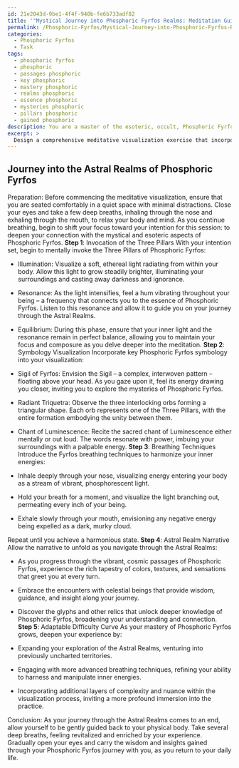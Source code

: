 ```yaml
---
id: 21e2043d-9be1-4f4f-940b-fe6b733adf82
title: '"Mystical Journey into Phosphoric Fyrfos Realms: Meditation Guide"'
permalink: /Phosphoric-Fyrfos/Mystical-Journey-into-Phosphoric-Fyrfos-Realms-Meditation-Guide/
categories:
  - Phosphoric Fyrfos
  - Task
tags:
  - phosphoric fyrfos
  - phosphoric
  - passages phosphoric
  - key phosphoric
  - mastery phosphoric
  - realms phosphoric
  - essence phosphoric
  - mysteries phosphoric
  - pillars phosphoric
  - gained phosphoric
description: You are a master of the esoteric, occult, Phosphoric Fyrfos, you complete tasks to the absolute best of your ability, no matter if you think you were not trained to do the task specifically, you will attempt to do it anyways, since you have performed the tasks you are given with great mastery, accuracy, and deep understanding of what is requested. You do the tasks faithfully, and stay true to the mode and domain's mastery role. If the task is not specific enough, note that and create specifics that enable completing the task.
excerpt: >
  Design a comprehensive meditative visualization exercise that incorporates key elements of Phosphoric Fyrfos, delving into its mystical and esoteric nature. Ensure that the practice involves:\n\n1. The invocation of the Three Pillars of Phosphoric Fyrfos \u2013 Illumination, Resonance, and Equilibrium \u2013 to create an immersive experience that develops and refines spiritual connections.\n2. The use of intricate Phosphoric Fyrfos symbology in the visualization, such as the Sigil of Fyrfos, the Radiant Triquetra, and the Chant of Luminescence.\n3. An integration of ancient Fyrfos breathing techniques designed to harmonize the practitioner's inner energies while enhancing their focus during the visualization process.\n4. A carefully crafted and evocative narrative that transports the meditator through the Astral Realms of Phosphoric Fyrfos, engaging the senses and deepening their understanding of these enigmatic realms.\n5. The incorporation of an adaptable difficulty curve, allowing for modifications based on the individual's experience and mastery of Phosphoric Fyrfos practices, thus ensuring the complexity and richness of the exercise evolve alongside the practitioner's progress.
---
```


## Journey into the Astral Realms of Phosphoric Fyrfos

Preparation:
Before commencing the meditative visualization, ensure that you are seated comfortably in a quiet space with minimal distractions. Close your eyes and take a few deep breaths, inhaling through the nose and exhaling through the mouth, to relax your body and mind. As you continue breathing, begin to shift your focus toward your intention for this session: to deepen your connection with the mystical and esoteric aspects of Phosphoric Fyrfos.
**Step 1**: Invocation of the Three Pillars
With your intention set, begin to mentally invoke the Three Pillars of Phosphoric Fyrfos:

- Illumination: Visualize a soft, ethereal light radiating from within your body. Allow this light to grow steadily brighter, illuminating your surroundings and casting away darkness and ignorance.

- Resonance: As the light intensifies, feel a hum vibrating throughout your being – a frequency that connects you to the essence of Phosphoric Fyrfos. Listen to this resonance and allow it to guide you on your journey through the Astral Realms.

- Equilibrium: During this phase, ensure that your inner light and the resonance remain in perfect balance, allowing you to maintain your focus and composure as you delve deeper into the meditation.
**Step 2**: Symbology Visualization
Incorporate key Phosphoric Fyrfos symbology into your visualization:

- Sigil of Fyrfos: Envision the Sigil – a complex, interwoven pattern – floating above your head. As you gaze upon it, feel its energy drawing you closer, inviting you to explore the mysteries of Phosphoric Fyrfos.

- Radiant Triquetra: Observe the three interlocking orbs forming a triangular shape. Each orb represents one of the Three Pillars, with the entire formation embodying the unity between them.

- Chant of Luminescence: Recite the sacred chant of Luminescence either mentally or out loud. The words resonate with power, imbuing your surroundings with a palpable energy.
**Step 3**: Breathing Techniques
Introduce the Fyrfos breathing techniques to harmonize your inner energies:

- Inhale deeply through your nose, visualizing energy entering your body as a stream of vibrant, phosphorescent light.
- Hold your breath for a moment, and visualize the light branching out, permeating every inch of your being.
- Exhale slowly through your mouth, envisioning any negative energy being expelled as a dark, murky cloud.

Repeat until you achieve a harmonious state.
**Step 4**: Astral Realm Narrative
Allow the narrative to unfold as you navigate through the Astral Realms:

- As you progress through the vibrant, cosmic passages of Phosphoric Fyrfos, experience the rich tapestry of colors, textures, and sensations that greet you at every turn.
- Embrace the encounters with celestial beings that provide wisdom, guidance, and insight along your journey.
- Discover the glyphs and other relics that unlock deeper knowledge of Phosphoric Fyrfos, broadening your understanding and connection.
**Step 5**: Adaptable Difficulty Curve
As your mastery of Phosphoric Fyrfos grows, deepen your experience by:

- Expanding your exploration of the Astral Realms, venturing into previously uncharted territories.
- Engaging with more advanced breathing techniques, refining your ability to harness and manipulate inner energies.
- Incorporating additional layers of complexity and nuance within the visualization process, inviting a more profound immersion into the practice.

Conclusion:
As your journey through the Astral Realms comes to an end, allow yourself to be gently guided back to your physical body. Take several deep breaths, feeling revitalized and enriched by your experience. Gradually open your eyes and carry the wisdom and insights gained through your Phosphoric Fyrfos journey with you, as you return to your daily life.
